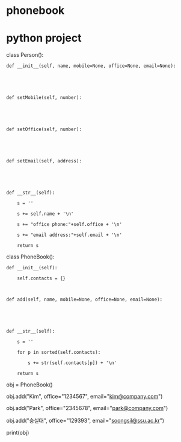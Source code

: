 # phonebook
# python project


class Person():

    def __init__(self, name, mobile=None, office=None, email=None):

        



    def setMobile(self, number):

        



    def setOffice(self, number):

        



    def setEmail(self, address):

        

        

    def __str__(self):

        s = ''

        s += self.name + '\n'

        s += "office phone:"+self.office + '\n'

        s += "email address:"+self.email + '\n'

        return s



class PhoneBook():

    def __init__(self):        

        self.contacts = {}



    def add(self, name, mobile=None, office=None, email=None):

        

        

    def __str__(self):

        s = ''

        for p in sorted(self.contacts):

            s += str(self.contacts[p]) + '\n'

        return s



obj = PhoneBook()

obj.add("Kim", office="1234567", email="kim@company.com")

obj.add("Park", office="2345678", email="park@company.com")

obj.add("숭실대", office="129393", email="soongsil@ssu.ac.kr")

print(obj)
